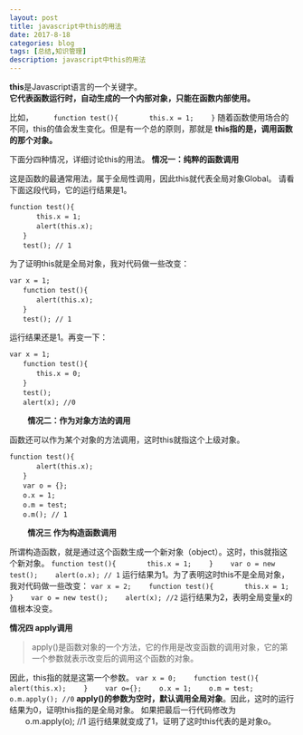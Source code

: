 ```yaml
---
layout: post
title: javascript中this的用法
date: 2017-8-18
categories: blog
tags: [总结,知识管理]
description: javascript中this的用法
---
```

**this**是Javascript语言的一个关键字。<br/>
**它代表函数运行时，自动生成的一个内部对象，只能在函数内部使用。** 
<!--more-->
  比如，
　　 ```
    function test(){
    　　　　this.x = 1;
    　　}
    ```
随着函数使用场合的不同，this的值会发生变化。但是有一个总的原则，那就是 **this指的是，调用函数的那个对象。**

下面分四种情况，详细讨论this的用法。
**情况一：纯粹的函数调用**

这是函数的最通常用法，属于全局性调用，因此this就代表全局对象Global。
请看下面这段代码，它的运行结果是1。
   ```
   function test(){
   　　　　this.x = 1;
   　　　　alert(this.x);
   　　}
   　　test(); // 1
   ```
为了证明this就是全局对象，我对代码做一些改变：
   ```
   var x = 1;
   　　function test(){
   　　　　alert(this.x);
   　　}
   　　test(); // 1
   ```
运行结果还是1。再变一下：
   ```
   var x = 1;
   　　function test(){
   　　　　this.x = 0;
   　　}
   　　test();
   　　alert(x); //0
   ```
　　
**情况二：作为对象方法的调用**

函数还可以作为某个对象的方法调用，这时this就指这个上级对象。
   ```
   function test(){
   　　　　alert(this.x);
   　　}
   　　var o = {};
   　　o.x = 1;
   　　o.m = test;
   　　o.m(); // 1
   ```
　　
**情况三 作为构造函数调用**

所谓构造函数，就是通过这个函数生成一个新对象（object）。这时，this就指这个新对象。
    ```
    function test(){
    　　　　this.x = 1;
    　　}
    　　var o = new test();
    　　alert(o.x); // 1
    ```
运行结果为1。为了表明这时this不是全局对象，我对代码做一些改变：
    ```
    var x = 2;
    　　function test(){
    　　　　this.x = 1;
    　　}
    　　var o = new test();
    　　alert(x); //2
    ```
运行结果为2，表明全局变量x的值根本没变。

**情况四 apply调用**

>apply()是函数对象的一个方法，它的作用是改变函数的调用对象，它的第一个参数就表示改变后的调用这个函数的对象。

因此，this指的就是这第一个参数。
    ```
    var x = 0;
    　　function test(){
    　　　　alert(this.x);
    　　}
    　　var o={};
    　　o.x = 1;
    　　o.m = test;
    　　o.m.apply(); //0
    ```
**apply()的参数为空时，默认调用全局对象**。因此，这时的运行结果为0，证明this指的是全局对象。
如果把最后一行代码修改为
　　o.m.apply(o); //1
运行结果就变成了1，证明了这时this代表的是对象o。  
